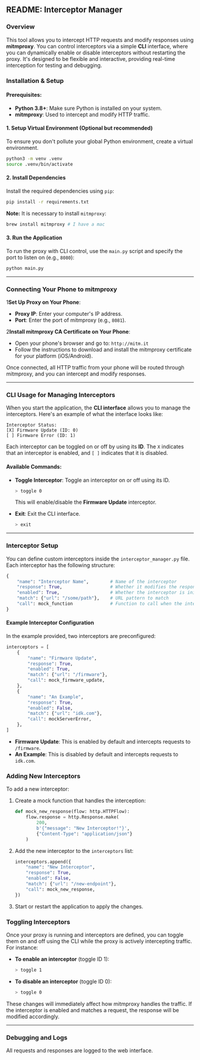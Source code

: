 ## README: Interceptor Manager

### Overview
This tool allows you to intercept HTTP requests and modify responses using **mitmproxy**. You can control interceptors via a simple **CLI** interface, where you can dynamically enable or disable interceptors without restarting the proxy. It's designed to be flexible and interactive, providing real-time interception for testing and debugging.

### Installation & Setup

#### Prerequisites:
- **Python 3.8+**: Make sure Python is installed on your system.
- **mitmproxy**: Used to intercept and modify HTTP traffic.

#### 1. Setup Virtual Environment (Optional but recommended)
To ensure you don't pollute your global Python environment, create a virtual environment.

```bash
python3 -m venv .venv
source .venv/bin/activate
```

#### 2. Install Dependencies
Install the required dependencies using `pip`:
```bash
pip install -r requirements.txt
```

**Note:** It is necessary to install `mitmproxy`:
```bash
brew install mitmproxy # I have a mac
```

#### 3. Run the Application
To run the proxy with CLI control, use the `main.py` script and specify the port to listen on (e.g., `8080`):
```bash
python main.py
```

---

### Connecting Your Phone to mitmproxy

1**Set Up Proxy on Your Phone**:
   - **Proxy IP**: Enter your computer's IP address.
   - **Port**: Enter the port of mitmproxy (e.g., `8081`).

2**Install mitmproxy CA Certificate on Your Phone**:
   - Open your phone's browser and go to: `http://mitm.it`
   - Follow the instructions to download and install the mitmproxy certificate for your platform (iOS/Android).

Once connected, all HTTP traffic from your phone will be routed through mitmproxy, and you can intercept and modify responses.

---

### CLI Usage for Managing Interceptors

When you start the application, the **CLI interface** allows you to manage the interceptors. 
Here's an example of what the interface looks like:

```text
Interceptor Status:
[X] Firmware Update (ID: 0)
[ ] Firmware Error (ID: 1)
```

Each interceptor can be toggled on or off by using its **ID**. The `X` indicates that an interceptor is enabled, and `[ ]` indicates that it is disabled.

#### Available Commands:

- **Toggle Interceptor**: Toggle an interceptor on or off using its ID.
  ```bash
  > toggle 0
  ```
  This will enable/disable the **Firmware Update** interceptor.

- **Exit**: Exit the CLI interface.
  ```bash
  > exit
  ```

---

### Interceptor Setup

You can define custom interceptors inside the `interceptor_manager.py` file. Each interceptor has the following structure:

```python
{
    "name": "Interceptor Name",        # Name of the interceptor
    "response": True,                  # Whether it modifies the response or the request
    "enabled": True,                   # Whether the interceptor is initially enabled
    "match": {"url": "/some/path"},    # URL pattern to match
    "call": mock_function              # Function to call when the interceptor is triggered
}
```

#### Example Interceptor Configuration

In the example provided, two interceptors are preconfigured:

```python
interceptors = [
    {
        "name": "Firmware Update",
        "response": True,
        "enabled": True,
        "match": {"url": "/firmware"},
        "call": mock_firmware_update,
    },
    {
        "name": "An Example",
        "response": True,
        "enabled": False,
        "match": {"url": "idk.com"},
        "call": mockServerError,
    },
]
```

- **Firmware Update**: This is enabled by default and intercepts requests to `/firmware`.
- **An Example**: This is disabled by default and intercepts requests to `idk.com`.

### Adding New Interceptors

To add a new interceptor:

1. Create a mock function that handles the interception:
   ```python
   def mock_new_response(flow: http.HTTPFlow):
       flow.response = http.Response.make(
           200,
           b'{"message": "New Interceptor!"}',
           {"Content-Type": "application/json"}
       )
   ```

2. Add the new interceptor to the `interceptors` list:
   ```python
   interceptors.append({
       "name": "New Interceptor",
       "response": True,
       "enabled": False,
       "match": {"url": "/new-endpoint"},
       "call": mock_new_response,
   })
   ```

3. Start or restart the application to apply the changes.

### Toggling Interceptors
Once your proxy is running and interceptors are defined, you can toggle them on and off using the CLI while the proxy is actively intercepting traffic. For instance:

- **To enable an interceptor** (toggle ID 1):
  ```bash
  > toggle 1
  ```

- **To disable an interceptor** (toggle ID 0):
  ```bash
  > toggle 0
  ```

These changes will immediately affect how mitmproxy handles the traffic. If the interceptor is enabled and matches a request, the response will be modified accordingly.

---

### Debugging and Logs

All requests and responses are logged to the web interface.
